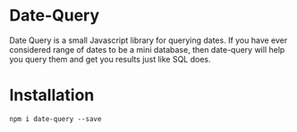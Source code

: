 # Date-Query
Date Query is a small Javascript library for querying dates. If you have ever considered range of dates to be a mini database, then date-query will help you query them and get you results just like SQL does.

# Installation
`npm i date-query --save`

